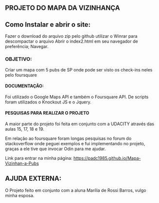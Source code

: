 ## PROJETO DO MAPA DA VIZINHANÇA

## Como Instalar e abrir o site:

Fazer o download do arquivo zip pelo github
utilizar o Winrar para descompactar o arquivo
Abrir o index2.html em seu navegador de preferência;
Navegar.

### OBJETIVO:

Criar um mapa com 5 pubs de SP onde pode ser visto os check-ins neles pelo foursquare

#### DOCUMENTAÇÃO:

Foi utilizado o Google Maps API e também o Foursquare API.
De scripts foram utilizados o Knockout JS e o Jquery.

#### PESQUISAS PARA REALIZAR O PROJETO

A maior parte do projeto foi feita em conjunto com a UDACITY através das aulas 15, 17, 18 e 19.

Em relação ao foursquare foram longas pesquisas no forum do stackoverflow onde peguei exemplos e fui implementando no projeto, graças a ele tive que invocar Odin para me ajudar.

Link para entrar na minha página: https://padc1985.github.io/Mapa-Vizinhan-a-Pubs


## AJUDA EXTERNA:

O Projeto feito em conjunto com a aluna Marília de Rossi Barros, vulgo minha esposa.

